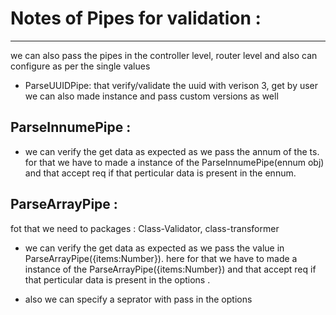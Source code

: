 <!-- # Heading 1
## Heading 2
### Heading 1
### Heading 3

- hello
- gyyyyyyy


1. ghjkk
2. hgvbb -->

# Notes of Pipes for validation :
---
we can also pass the pipes in the controller level, router level and also can configure as per the single values 

- ParseUUIDPipe: that verify/validate the uuid with verison 3,  get by user we can also made instance and pass custom versions as well

## ParseInnumePipe :

- we can verify the get data as expected as we pass the annum of the ts.
  for that we have to made a instance of the ParseInnumePipe(ennum obj) and that accept req if that perticular data is present in the ennum.

## ParseArrayPipe :

fot that we need to packages : Class-Validator, class-transformer

- we can verify the get data as expected as we pass the value in ParseArrayPipe({items:Number}). here
  for that we have to made a instance of the ParseArrayPipe({items:Number}) and that accept req if that perticular data is present in the options .
  
- also we can specify a seprator with pass in the options  
